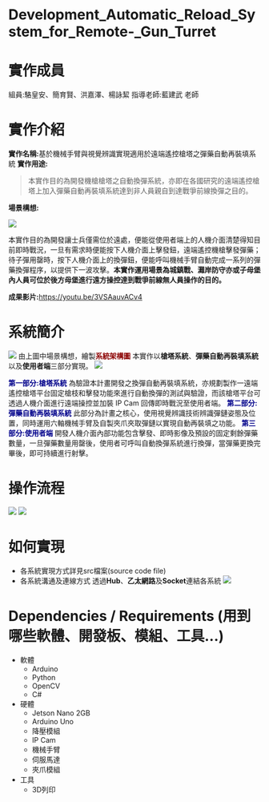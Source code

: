 # Development_Automatic_Reload_System_for_Remote-_Gun_Turret

# 實作成員
組員:駱皇安、簡育賢、洪嘉澤、楊詠絜
指導老師:藍建武 老師

# 實作介紹
<b>實作名稱:</b>基於機械手臂與視覺辨識實現適用於遠端遙控槍塔之彈藥自動再裝填系統
<b>實作用途:</b>
> 本實作目的為開發機槍槍塔之自動換彈系統，亦即在各國研究的遠端遙控槍塔上加入彈藥自動再裝填系統達到非人員親自到達戰爭前線換彈之目的。

<b>場景構想:</b>

![](https://i.imgur.com/IH2Gg2J.png)

本實作目的為開發讓士兵僅需位於遠處，便能從使用者端上的人機介面清楚得知目前即時戰況，一旦有需求時便能按下人機介面上擊發鈕，遠端遙控機槍擊發彈藥；待子彈用罄時，按下人機介面上的換彈鈕，便能呼叫機械手臂自動完成一系列的彈藥換彈程序，以提供下一波攻擊。<b>本實作運用場景為城鎮戰、灘岸防守亦或子母堡內人員可位於後方母堡進行遠方操控達到戰爭前線無人員操作的目的。</b>

<b>成果影片:</b>https://youtu.be/3VSAauvACv4

# 系統簡介

![](https://i.imgur.com/PVHdgyw.png)
由上圖中場景構想，繪製<b style="color:darkred">系統架構圖</b>
本實作以<b>槍塔系統</b>、<b>彈藥自動再裝填系統</b>以及<b>使用者端</b>三部分實現。
![](https://i.imgur.com/RTtbpdD.png)

<b style="color:darkblue">第一部分:槍塔系統</b>
為驗證本計畫開發之換彈自動再裝填系統，亦規劃製作一遠端遙控槍塔平台固定槍枝和擊發功能來進行自動換彈的測試與驗證，而該槍塔平台可透過人機介面進行遠端操控並加裝 IP Cam 回傳即時戰況至使用者端。
<b style="color:darkblue">第二部分:彈藥自動再裝填系統</b>
此部分為計畫之核心，使用視覺辨識技術辨識彈鏈姿態及位置，同時運用六軸機械手臂及自製夾爪夾取彈鏈以實現自動再裝填之功能。
<b style="color:darkblue">第三部分:使用者端</b>
開發人機介面內部功能包含擊發、即時影像及預設的固定剩餘彈藥數量，一旦彈藥數量用罄後，使用者可呼叫自動換彈系統進行換彈，當彈藥更換完畢後，即可持續進行射擊。

# 操作流程
![](https://i.imgur.com/wMEDGIx.png)
![](https://i.imgur.com/QfvRiB3.png)

# 如何實現
* 各系統實現方式詳見src檔案(source code file)
* 各系統溝通及連線方式
透過<b>Hub</b>、<b>乙太網路</b>及<b>Socket</b>連結各系統
![](https://i.imgur.com/VuIV4BR.jpg)

# Dependencies / Requirements (用到哪些軟體、開發板、模組、工具...)
* 軟體
  * Arduino
  * Python
  * OpenCV
  * C#
* 硬體
  * Jetson Nano 2GB
  * Arduino Uno
  * 降壓模組
  * IP Cam
  * 機械手臂
  * 伺服馬達
  * 夾爪模組
* 工具
  * 3D列印
